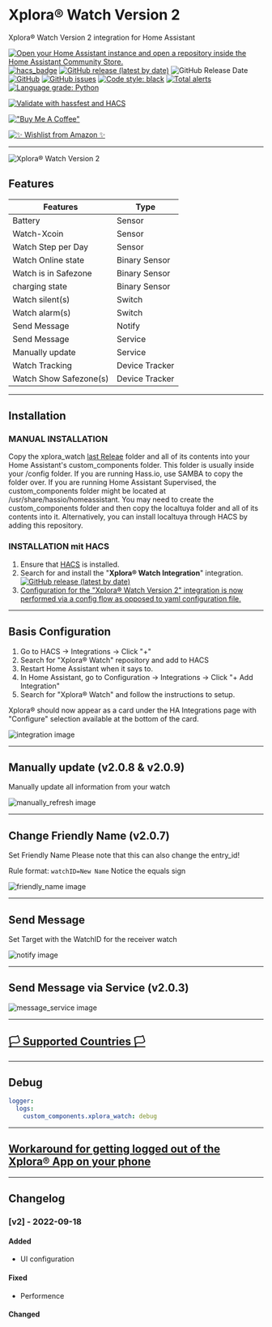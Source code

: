 # Xplora® Watch Version 2

Xplora® Watch Version 2 integration for Home Assistant

[![Open your Home Assistant instance and open a repository inside the Home Assistant Community Store.](https://my.home-assistant.io/badges/hacs_repository.svg)](https://my.home-assistant.io/redirect/hacs_repository/?owner=Ludy87&repository=xplora_watch&category=integration)\
[![hacs_badge](https://img.shields.io/badge/HACS-Default-orange.svg?style=for-the-badge&logo=appveyor)](https://github.com/hacs/integration)
[![GitHub release (latest by date)](https://img.shields.io/github/v/release/Ludy87/xplora_watch?style=for-the-badge&logo=appveyor)](https://github.com/Ludy87/xplora_watch/releases)
![GitHub Release Date](https://img.shields.io/github/release-date/Ludy87/xplora_watch?style=for-the-badge&logo=appveyor)
[![GitHub](https://img.shields.io/github/license/Ludy87/xplora_watch?style=for-the-badge&logo=appveyor)](LICENSE)
[![GitHub issues](https://img.shields.io/github/issues/Ludy87/xplora_watch?style=for-the-badge&logo=appveyor)](https://github.com/Ludy87/xplora_watch/issues)
[![Code style: black](https://img.shields.io/badge/code%20style-black-000000.svg?style=for-the-badge&logo=appveyor)](https://github.com/psf/black)
[![Total alerts](https://img.shields.io/lgtm/alerts/g/Ludy87/xplora_watch.svg?logo=lgtm&logoWidth=18&style=for-the-badge)](https://lgtm.com/projects/g/Ludy87/xplora_watch/alerts/)
[![Language grade: Python](https://img.shields.io/lgtm/grade/python/g/Ludy87/xplora_watch.svg?logo=lgtm&logoWidth=18&style=for-the-badge)](https://lgtm.com/projects/g/Ludy87/xplora_watch/context:python)

[![Validate with hassfest and HACS](https://github.com/Ludy87/xplora_watch/actions/workflows/hassfest.yaml/badge.svg)](https://github.com/Ludy87/xplora_watch/actions/workflows/hassfest.yaml)

[!["Buy Me A Coffee"](https://www.buymeacoffee.com/assets/img/custom_images/orange_img.png)](https://www.buymeacoffee.com/ludy87)

[![✨ Wishlist from Amazon ✨](https://www.astra-g.org/wp-content/uploads/2022/09/amazon_wish.png)](https://smile.amazon.de/registry/wishlist/2MX8QK8VE9MV1)

---
![Xplora® Watch Version 2](https://github.com/home-assistant/brands/blob/master/custom_integrations/xplora_watch/logo@2x.png?raw=true)

## Features

Features | Type
---|---
Battery | Sensor
Watch-Xcoin | Sensor
Watch Step per Day | Sensor
Watch Online state | Binary Sensor
Watch is in Safezone | Binary Sensor
charging state | Binary Sensor
Watch silent(s) | Switch
Watch alarm(s) | Switch
Send Message | Notify
Send Message | Service
Manually update | Service
Watch Tracking | Device Tracker
Watch Show Safezone(s) | Device Tracker

---

## Installation

### MANUAL INSTALLATION

Copy the xplora_watch [last Releae](https://github.com/Ludy87/xplora_watch/releases) folder and all of its contents into your Home Assistant's custom_components folder. This folder is usually inside your /config folder. If you are running Hass.io, use SAMBA to copy the folder over. If you are running Home Assistant Supervised, the custom_components folder might be located at /usr/share/hassio/homeassistant. You may need to create the custom_components folder and then copy the localtuya folder and all of its contents into it. Alternatively, you can install localtuya through HACS by adding this repository.

### INSTALLATION mit HACS

1. Ensure that [HACS](https://hacs.xyz/) is installed.
2. Search for and install the "__Xplora® Watch Integration__" integration. [![GitHub release (latest by date)](https://img.shields.io/github/v/release/Ludy87/xplora_watch)](https://github.com/Ludy87/xplora_watch/releases)
3. [Configuration for the "Xplora® Watch Version 2" integration is now performed via a config flow as opposed to yaml configuration file.](https://github.com/Ludy87/xplora_watch#basis-configuration)

---

## Basis Configuration

1. Go to HACS -> Integrations -> Click "+"
2. Search for "Xplora® Watch" repository and add to HACS
3. Restart Home Assistant when it says to.
4. In Home Assistant, go to Configuration -> Integrations -> Click "+ Add Integration"
5. Search for "Xplora® Watch" and follow the instructions to setup.

Xplora® should now appear as a card under the HA Integrations page with "Configure" selection available at the bottom of the card.

![integration image](./images/integration.png)

---

## Manually update (v2.0.8 & v2.0.9)

Manually update all information from your watch

![manually_refresh image](./images/manually_refresh.png)

---

## Change Friendly Name (v2.0.7)

Set Friendly Name
Please note that this can also change the entry_id!

Rule format: ```watchID=New Name``` Notice the equals sign

![friendly_name image](./images/friendly_name.png)

---

## Send Message

Set Target with the WatchID for the receiver watch

![notify image](./images/notify.png)

---

## Send Message via Service (v2.0.3)

![message_service image](./images/message_service.png)

---

## [🏳 Supported Countries 🏳](https://github.com/Ludy87/xplora_watch/wiki/Countries)

---

## Debug

```yaml
logger:
  logs:
    custom_components.xplora_watch: debug
```

---

## [Workaround for getting logged out of the Xplora® App on your phone](https://github.com/Ludy87/xplora_watch/issues/24)

---

<!-- START ./CHANGELOG.md -->
## Changelog

### [v2] - 2022-09-18

#### Added

- UI configuration

#### Fixed

- Performence

#### Changed

<!-- END ./CHANGELOG.md -->
